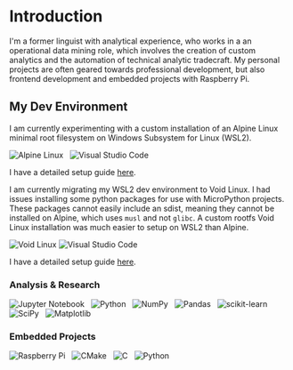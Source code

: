 # Introduction

I'm a former linguist with analytical experience, who works in a an operational data mining role, which involves the creation of custom analytics and the automation of technical analytic tradecraft. My personal projects are often geared towards professional development, but also frontend development and embedded projects with Raspberry Pi.

## My Dev Environment

I am currently experimenting with a custom installation of an Alpine Linux minimal root filesystem on Windows Subsystem for Linux (WSL2).

![Alpine Linux](https://img.shields.io/badge/Alpine_Linux-%230D597F.svg?style=for-the-badge&logo=alpine-linux&logoColor=white) &nbsp;
![Visual Studio Code](https://img.shields.io/badge/Visual%20Studio%20Code-0078d7.svg?style=for-the-badge&logo=visual-studio-code&logoColor=white)

I have a detailed setup guide [here](https://github.com/andyrids/alpine-wsl-dev).

I am currently migrating my WSL2 dev environment to Void Linux. I had issues installing some python packages for use with MicroPython projects. These packages cannot easily include an sdist, meaning they cannot be installed on Alpine, which uses `musl` and not `glibc`. A custom rootfs Void Linux
installation was much easier to setup on WSL2 than Alpine.

![Void Linux](https://img.shields.io/badge/Void%20Linux-%23478061?style=for-the-badge&logo=voidlinux&logoColor=%23478061&labelColor=%23000000)
![Visual Studio Code](https://img.shields.io/badge/Visual%20Studio%20Code-0078d7.svg?style=for-the-badge&logo=visual-studio-code&logoColor=white)

I have a detailed setup guide [here](https://github.com/andyrids/void-wsl-dev).

### Analysis & Research

![Jupyter Notebook](https://img.shields.io/badge/jupyter-%23FA0F00.svg?style=for-the-badge&logo=jupyter&logoColor=white) &nbsp;
![Python](https://img.shields.io/badge/python-3670A0?style=for-the-badge&logo=python&logoColor=ffdd54) &nbsp;
![NumPy](https://img.shields.io/badge/numpy-%23013243.svg?style=for-the-badge&logo=numpy&logoColor=white) &nbsp;
![Pandas](https://img.shields.io/badge/pandas-%23150458.svg?style=for-the-badge&logo=pandas&logoColor=white) &nbsp;
![scikit-learn](https://img.shields.io/badge/scikit--learn-%23F7931E.svg?style=for-the-badge&logo=scikit-learn&logoColor=white) &nbsp;
![SciPy](https://img.shields.io/badge/SciPy-%230C55A5.svg?style=for-the-badge&logo=scipy&logoColor=%white) &nbsp;
![Matplotlib](https://img.shields.io/badge/Matplotlib-%23ffffff.svg?style=for-the-badge&logo=Matplotlib&logoColor=black) &nbsp;

### Embedded Projects

![Raspberry Pi](https://img.shields.io/badge/-RaspberryPi-C51A4A?style=for-the-badge&logo=Raspberry-Pi) &nbsp;
![CMake](https://img.shields.io/badge/CMake-%23008FBA.svg?style=for-the-badge&logo=cmake&logoColor=white) &nbsp;
![C](https://img.shields.io/badge/c-%2300599C.svg?style=for-the-badge&logo=c&logoColor=white) &nbsp;
![Python](https://img.shields.io/badge/python-3670A0?style=for-the-badge&logo=python&logoColor=ffdd54) &nbsp;
